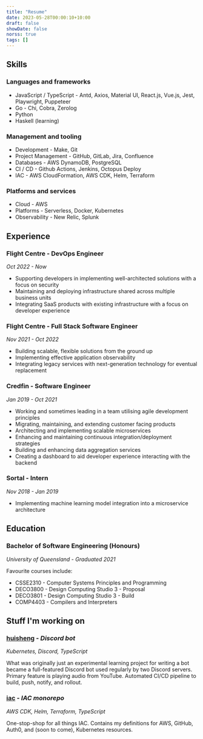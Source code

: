 ```yaml
---
title: "Resume"
date: 2023-05-28T00:00:10+10:00
draft: false
showDate: false
norss: true
tags: []
---
```


## Skills

### Languages and frameworks

- JavaScript / TypeScript - Antd, Axios, Material UI, React.js, Vue.js, Jest, Playwright, Puppeteer
- Go - Chi, Cobra, Zerolog
- Python
- Haskell (learning)

### Management and tooling

- Development - Make, Git
- Project Management - GitHub, GitLab, Jira, Confluence
- Databases - AWS DynamoDB, PostgreSQL
- CI / CD - Github Actions, Jenkins, Octopus Deploy
- IAC - AWS CloudFormation, AWS CDK, Helm, Terraform

### Platforms and services

- Cloud - AWS
- Platforms - Serverless, Docker, Kubernetes
- Observability - New Relic, Splunk

## Experience

### Flight Centre - DevOps Engineer

_Oct 2022 - Now_

- Supporting developers in implementing well-architected solutions with a focus on security
- Maintaining and deploying infrastructure shared across multiple business units
- Integrating SaaS products with existing infrastructure with a focus on developer experience

### Flight Centre - Full Stack Software Engineer

_Nov 2021 - Oct 2022_

- Building scalable, flexible solutions from the ground up
- Implementing effective application observability
- Integrating legacy services with next-generation technology for eventual replacement

### Credfin - Software Engineer

_Jan 2019 - Oct 2021_

- Working and sometimes leading in a team utilising agile development principles
- Migrating, maintaining, and extending customer facing products
- Architecting and implementing scalable microservices
- Enhancing and maintaining continuous integration/deployment strategies
- Building and enhancing data aggregation services
- Creating a dashboard to aid developer experience interacting with the backend

### Sortal - Intern

_Nov 2018 - Jan 2019_

- Implementing machine learning model integration into a microservice architecture

## Education

### Bachelor of Software Engineering (Honours)

_University of Queensland - Graduated 2021_

Favourite courses include:

- CSSE2310 - Computer Systems Principles and Programming
- DECO3800 - Design Computing Studio 3 - Proposal
- DECO3801 - Design Computing Studio 3 - Build
- COMP4403 - Compilers and Interpreters

## Stuff I'm working on

### [huisheng](https://github.com/hans-m-song/huisheng) - _Discord bot_

_Kubernetes, Discord, TypeScript_

What was originally just an experimental learning project for writing a bot became a full-featured Discord bot used regularly by two Discord servers. Primary feature is playing audio from YouTube. Automated CI/CD pipeline to build, push, notify, and rollout.

### [iac](https://github.com/hans-m-song/iac) - _IAC monorepo_

_AWS CDK, Helm, Terraform, TypeScript_

One-stop-shop for all things IAC. Contains my definitions for AWS, GitHub, Auth0, and (soon to come), Kubernetes resources.
